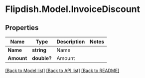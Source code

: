# Flipdish.Model.InvoiceDiscount
## Properties

Name | Type | Description | Notes
------------ | ------------- | ------------- | -------------
**Name** | **string** | Name | 
**Amount** | **double?** | Amount | 

[[Back to Model list]](../README.md#documentation-for-models) [[Back to API list]](../README.md#documentation-for-api-endpoints) [[Back to README]](../README.md)

